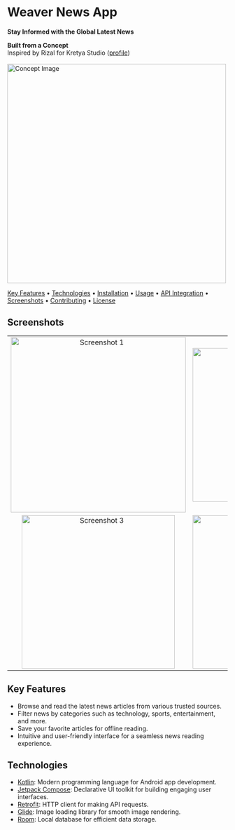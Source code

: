 <h1 align="left">Weaver News App</h1>

<p align="left">
  <b>Stay Informed with the Global Latest News</b>
</p>
<p align="left">
  <b>Built from a Concept</b><br>
  Inspired by Rizal for Kretya Studio (<a href="https://dribbble.com/rzlartnto">profile</a>)<br></br>
  
  <img src="https://cdn.dribbble.com/userupload/4987025/file/original-8039e9f39ace527b8e75f19223e6b303.png?resize=1504x1128" width="500" alt="Concept Image">
</p>

<p align="left">
  <a href="#key-features">Key Features</a> •
  <a href="#technologies">Technologies</a> •
  <a href="#installation">Installation</a> •
  <a href="#usage">Usage</a> •
  <a href="#api-integration">API Integration</a> •
  <a href="#screenshots">Screenshots</a> •
  <a href="#contributing">Contributing</a> •
  <a href="#license">License</a>
</p>

## Screenshots

<table>
  <tr>
    <td align="center">
      <img src="https://raw.githubusercontent.com/mkaomwakuni/Weaver-News-App/139ff93742487ab051faeb6ce550f47e81c4af32/app/src/androidTest/java/dev/mkao/weaver/WhatsApp%20Image%202024-02-06%20at%207-portrait.png" width="400" alt="Screenshot 1">
    </td>
    <td align="center">
      <img src="https://github.com/user-attachments/assets/95b413b8-9370-40fe-8283-e3b46b5295fc" width="350" alt="Screenshot 2">
    </td>
        <td align="center">
      <img src= https://github.com/user-attachments/assets/27657eda-a6f8-40ac-a7f0-08f6bad46680 width="350" alt="Screenshot 4">
    </td>
       <td align="center">
      <img src="https://github.com/user-attachments/assets/c2e9d3e2-bb65-4e0d-bf5a-58edca0fc56f" width="350" alt="Screenshot 1">
    </td>
  </tr>
  <tr>
    <td align="center">
      <img src="https://github.com/user-attachments/assets/06117615-d0a4-429e-8c74-0073037b3792" width="350" alt="Screenshot 3">
    </td>
       <td align="center">
      <img src="https://github.com/user-attachments/assets/cbeded64-be2c-4eb1-b7b3-39cfd75e6b84" width="350" alt="Screenshot 1">
    </td>
    <td align="center">
      <img src="https://github.com/user-attachments/assets/58e93298-0097-4951-b9f7-de0e7d012101 "width="350" alt="Screenshot 4">
    </td>
        <td align="center">
      <img src="https://github.com/user-attachments/assets/b5344d42-5034-4ee2-bffa-dc73d778a9d5"  width="350" alt="Screenshot 5">
    </td>
    
  </tr>
</table>

## Key Features

- Browse and read the latest news articles from various trusted sources.
- Filter news by categories such as technology, sports, entertainment, and more.
- Save your favorite articles for offline reading.
- Intuitive and user-friendly interface for a seamless news reading experience.

## Technologies

- <a href="https://github.com/JetBrains/kotlin">Kotlin</a>: Modern programming language for Android app development.
- <a href="https://github.com/android/compose">Jetpack Compose</a>: Declarative UI toolkit for building engaging user interfaces.
- <a href="https://github.com/square/retrofit">Retrofit</a>: HTTP client for making API requests.
- <a href="https://github.com/bumptech/glide">Glide</a>: Image loading library for smooth image rendering.
- <a href="https://github.com/android/architecture-components-samples/tree/main/RoomSample">Room</a>: Local database for efficient data storage.
